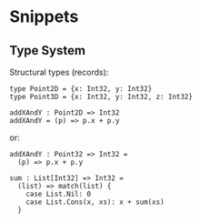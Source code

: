 # Snippets

## Type System

Structural types (records):

```
type Point2D = {x: Int32, y: Int32}
type Point3D = {x: Int32, y: Int32, z: Int32}
```

```
addXAndY : Point2D => Int32
addXAndY = (p) => p.x + p.y
```
or:
```
addXAndY : Point32 => Int32 =
  (p) => p.x + p.y
```

```
sum : List[Int32] => Int32 =
  (list) => match(list) {
    case List.Nil: 0
    case List.Cons(x, xs): x + sum(xs) 
  }
```
